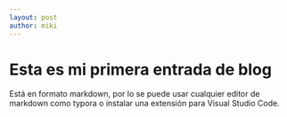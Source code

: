 ```yaml
---
layout: post
author: miki
---
```

# Esta es mi primera entrada de blog
Está en formato markdown, por lo se puede usar cualquier editor de markdown como typora o instalar una extensión para Visual Studio Code.